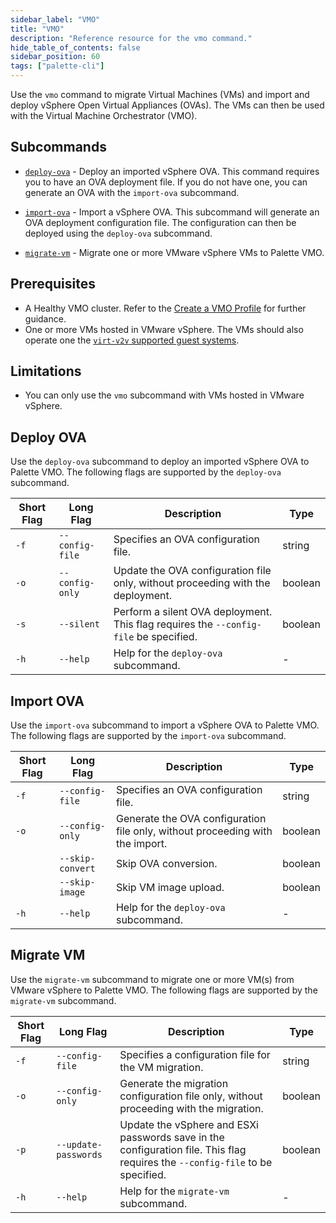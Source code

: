 ```yaml
---
sidebar_label: "VMO"
title: "VMO"
description: "Reference resource for the vmo command."
hide_table_of_contents: false
sidebar_position: 60
tags: ["palette-cli"]
---
```


Use the `vmo` command to migrate Virtual Machines (VMs) and import and deploy vSphere Open Virtual Appliances (OVAs).
The VMs can then be used with the Virtual Machine Orchestrator (VMO).

## Subcommands

- [`deploy-ova`](#deploy-ova) - Deploy an imported vSphere OVA. This command requires you to have an OVA deployment file. If you do not
  have one, you can generate an OVA with the `import-ova` subcommand.

- [`import-ova`](#import-ova) - Import a vSphere OVA. This subcommand will generate an OVA deployment configuration file. The
  configuration can then be deployed using the `deploy-ova` subcommand.

- [`migrate-vm`](#migrate-vm) - Migrate one or more VMware vSphere VMs to Palette VMO.

## Prerequisites

- A Healthy VMO cluster. Refer to the [Create a VMO Profile](../../../vm-management/create-vmo-profile.md) for further guidance.
- One or more VMs hosted in VMware vSphere. The VMs should also operate one the
  [`virt-v2v` supported guest systems](https://libguestfs.org/virt-v2v-support.1.html).

## Limitations

- You can only use the `vmo` subcommand with VMs hosted in VMware vSphere.


## Deploy OVA

Use the `deploy-ova` subcommand to deploy an imported vSphere OVA to Palette VMO. The following flags are supported by
the `deploy-ova` subcommand.

| **Short Flag** | **Long Flag**   | **Description**                                                                              | **Type** |
| -------------- | --------------- | -------------------------------------------------------------------------------------------- | -------- |
| `-f`           | `--config-file` | Specifies an OVA configuration file.                                                         | string   |
| `-o`           | `--config-only` | Update the OVA configuration file only, without proceeding with the deployment.              | boolean  |
| `-s`           | `--silent`      | Perform a silent OVA deployment. This flag requires the `--config-file` be specified. | boolean  |
| `-h`           | `--help`        | Help for the `deploy-ova` subcommand.                                                        | -        |

## Import OVA

Use the `import-ova` subcommand to import a vSphere OVA to Palette VMO. The following flags are supported by the
`import-ova` subcommand.

| **Short Flag** | **Long Flag**    | **Description**                                                               | **Type** |
| -------------- | ---------------- | ----------------------------------------------------------------------------- | -------- |
| `-f`           | `--config-file`  | Specifies an OVA configuration file.                                          | string   |
| `-o`           | `--config-only`  | Generate the OVA configuration file only, without proceeding with the import. | boolean  |
|                | `--skip-convert` | Skip OVA conversion.                                                          | boolean  |
|                | `--skip-image`   | Skip VM image upload.                                                         | boolean  |
| `-h`           | `--help`         | Help for the `deploy-ova` subcommand.                                         | -        |

## Migrate VM

Use the `migrate-vm` subcommand to migrate one or more VM(s) from VMware vSphere to Palette VMO. The following flags are supported by
the `migrate-vm` subcommand.

| **Short Flag** | **Long Flag**   | **Description**                                                                              | **Type** |
| -------------- | --------------- | -------------------------------------------------------------------------------------------- | -------- |
| `-f`           | `--config-file` | Specifies a configuration file for the VM migration.                                                         | string   |
| `-o`           | `--config-only` | Generate the migration configuration file only, without proceeding with the migration.              | boolean  |
| `-p`           | `--update-passwords`      | Update the vSphere and ESXi passwords save in the configuration file. This flag requires the `--config-file` to be specified. | boolean  |
| `-h`           | `--help`        | Help for the `migrate-vm` subcommand.                                                        | -        |
